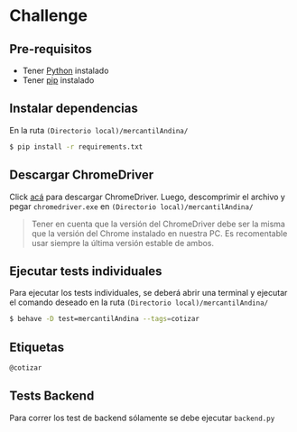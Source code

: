 # Challenge

## Pre-requisitos
- Tener [Python](https://www.python.org/) instalado
- Tener [pip](https://pip.pypa.io/en/stable/installing/) instalado

## Instalar dependencias
En la ruta `(Directorio local)/mercantilAndina/`
```sh
$ pip install -r requirements.txt
```

## Descargar ChromeDriver

Click [acá](https://chromedriver.chromium.org/) para descargar ChromeDriver.
Luego, descomprimir el archivo y pegar `chromedriver.exe` en `(Directorio local)/mercantilAndina/`

> Tener en cuenta que la versión del ChromeDriver debe ser la misma que la versión del Chrome instalado en nuestra PC.
Es recomentable usar siempre la última versión estable de ambos.

## Ejecutar tests individuales

Para ejecutar los tests individuales, se deberá abrir una terminal y ejecutar el comando deseado en la ruta `(Directorio local)/mercantilAndina/`

```sh
$ behave -D test=mercantilAndina --tags=cotizar
```

## Etiquetas

```sh
@cotizar
```

## Tests Backend

Para correr los test de backend sólamente se debe ejecutar `backend.py`

